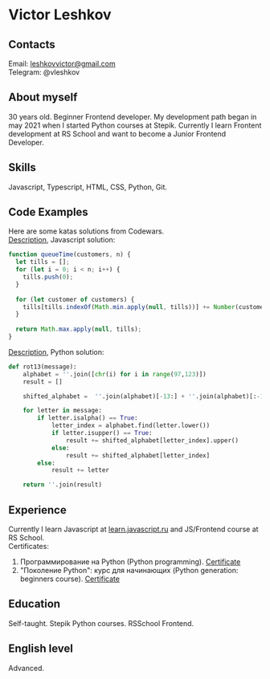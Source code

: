 # Victor Leshkov
## Contacts
Email: leshkovvictor@gmail.com\
Telegram: @vleshkov
## About myself
30 years old. Beginner Frontend developer. My development path began in may 2021 when I started Python courses at Stepik. Currently I learn Frontent development at RS School and want to become a Junior Frontend Developer.
## Skills
Javascript, Typescript, HTML, CSS, Python, Git.
## Code Examples
Here are some katas solutions from Codewars.\
[Description](https://www.codewars.com/kata/57b06f90e298a7b53d000a86/), Javascript solution:
```javascript
function queueTime(customers, n) {
  let tills = [];
  for (let i = 0; i < n; i++) {
    tills.push(0);
  }
  
  for (let customer of customers) {
    tills[tills.indexOf(Math.min.apply(null, tills))] += Number(customer);
  }
  
  return Math.max.apply(null, tills);
}
```
[Description](https://www.codewars.com/kata/52223df9e8f98c7aa7000062/), Python solution:
```python
def rot13(message):
    alphabet = ''.join([chr(i) for i in range(97,123)])
    result = []

    shifted_alphabet =  ''.join(alphabet)[-13:] + ''.join(alphabet)[:-13]

    for letter in message:
        if letter.isalpha() == True:
            letter_index = alphabet.find(letter.lower())
            if letter.isupper() == True:
                result += shifted_alphabet[letter_index].upper()
            else:
                result += shifted_alphabet[letter_index]            
        else:
            result += letter

    return ''.join(result)
```
## Experience
Currently I learn Javascript at [learn.javascript.ru](https://learn.javascript.ru/) and JS/Frontend course at RS School.\
Certificates:
1. Программирование на Python (Python programming). [Certificate](https://stepik.org/cert/987494)
2. "Поколение Python": курс для начинающих (Python generation: beginners course). [Certificate](https://stepik.org/cert/1007833)
  
## Education
Self-taught. Stepik Python courses. RSSchool Frontend.
## English level
Advanced.